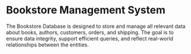 # Bookstore Management System
The Bookstore Database is designed to store and manage all relevant data about books, authors, customers, orders, and shipping. The goal is to ensure data integrity, support efficient queries, and reflect real-world relationships between the entities.



